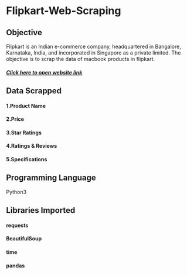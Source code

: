 # Flipkart-Web-Scraping
## Objective
Flipkart is an Indian e-commerce company, headquartered in Bangalore, Karnataka, India, and incorporated in Singapore as a private limited. The objective is to scrap the data of macbook products in flipkart.
##### [Click here to open website link](https://www.flipkart.com/search?q=macbook&sid=6bo%2Cb5g&as=on&as-show=on&otracker=AS_QueryStore_HistoryAutoSuggest_1_1_na_na_na&otracker1=AS_QueryStore_HistoryAutoSuggest_1_1_na_na_na&as-pos=1&as-type=HISTORY&suggestionId=macbook%7CLaptops&requestId=8e9ffbb3-853d-44e7-9552-3e348e6a4424)
## Data Scrapped
#### 1.Product Name
#### 2.Price
#### 3.Star Ratings
#### 4.Ratings & Reviews
#### 5.Specifications
## Programming Language
Python3
## Libraries Imported
#### requests
#### BeautifulSoup
#### time
#### pandas
